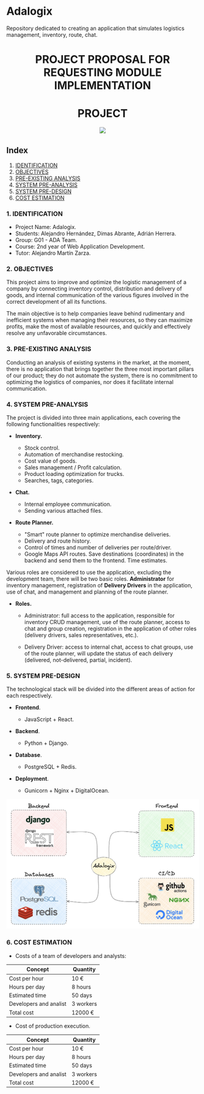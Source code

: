 # Adalogix
Repository dedicated to creating an application that simulates logistics management, inventory, route, chat.

<div align="center">

# PROJECT PROPOSAL FOR REQUESTING MODULE IMPLEMENTATION

# PROJECT

</div>

<div align="center">
<img src="../img/descriptive-image-if-exists.png" />
</div>

## Index

1. [IDENTIFICATION](#id1)
2. [OBJECTIVES](#id2)
3. [PRE-EXISTING ANALYSIS](#id3)
4. [SYSTEM PRE-ANALYSIS](#id4)
5. [SYSTEM PRE-DESIGN](#id5)
6. [COST ESTIMATION](#id6)

### 1. IDENTIFICATION <a name="id1"></a>

- Project Name: Adalogix.
- Students: Alejandro Hernández, Dimas Abrante, Adrián Herrera.
- Group: G01 - ADA Team.
- Course: 2nd year of Web Application Development.
- Tutor: Alejandro Martín Zarza.

### 2. OBJECTIVES <a name="id2"></a>

This project aims to improve and optimize the logistic management of a company by connecting inventory control, distribution and delivery of goods, and internal communication of the various figures involved in the correct development of all its functions.

The main objective is to help companies leave behind rudimentary and inefficient systems when managing their resources, so they can maximize profits, make the most of available resources, and quickly and effectively resolve any unfavorable circumstances.

### 3. PRE-EXISTING ANALYSIS <a name="id3"></a>

Conducting an analysis of existing systems in the market, at the moment, there is no application that brings together the three most important pillars of our product; they do not automate the system, there is no commitment to optimizing the logistics of companies, nor does it facilitate internal communication.

### 4. SYSTEM PRE-ANALYSIS <a name="id4"></a>

The project is divided into three main applications, each covering the following functionalities respectively:

- **Inventory.**

    - Stock control.
    - Automation of merchandise restocking.
    - Cost value of goods.
    - Sales management / Profit calculation.
    - Product loading optimization for trucks.
    - Searches, tags, categories.

- **Chat.**

    - Internal employee communication.
    - Sending various attached files.

- **Route Planner.**

    - "Smart" route planner to optimize merchandise deliveries.
    - Delivery and route history.
    - Control of times and number of deliveries per route/driver.
    - Google Maps API routes. Save destinations (coordinates) in the backend and send them to the frontend. Time estimates.

Various roles are considered to use the application, excluding the development team, there will be two basic roles. **Administrator** for inventory management, registration of **Delivery Drivers** in the application, use of chat, and management and planning of the route planner.

- **Roles.**

    - Administrator: full access to the application, responsible for inventory CRUD management, use of the route planner, access to chat and group creation, registration in the application of other roles (delivery drivers, sales representatives, etc.).

    - Delivery Driver: access to internal chat, access to chat groups, use of the route planner, will update the status of each delivery (delivered, not-delivered, partial, incident).

### 5. SYSTEM PRE-DESIGN <a name="id5"></a>

The technological stack will be divided into the different areas of action for each respectively.

- **Frontend**.
  - JavaScript + React.

- **Backend**.
  - Python + Django.

- **Database**.
  - PostgreSQL + Redis.

- **Deployment**.
  - Gunicorn + Nginx + DigitalOcean.

<div align="center">
<img src="img/stack.png" />
</div>

### 6. COST ESTIMATION <a name="id6"></a>

- Costs of a team of developers and analysts:

| Concept | Quantity   |
| --------- | --------- | 
| Cost per hour  | 10 €    |
| Hours per day  | 8 hours | 
| Estimated time | 50 days |
| Developers and analist | 3 workers |
| Total cost | 12000 € |    

- Cost of production execution.

| Concept | Quantity   |
| --------- | --------- | 
| Cost per hour  | 10 €    |
| Hours per day  | 8 hours | 
| Estimated time | 50 days |
| Developers and analist | 3 workers |
| Total cost | 12000 € |  